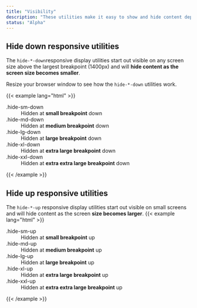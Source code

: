 ```yaml
---
title: "Visibility"
description: "These utilities make it easy to show and hide content depending on screen sizes."
status: "Alpha"
---
```

## Hide down responsive utilities
The `hide-*-down`responsive display utilities start out visible on any screen size above the largest breakpoint (1400px) and will **hide content as the screen size becomes smaller**.

Resize your browser window to see how the `hide-*-down` utilities work.

{{< example lang="html" >}}<dl>
    <dt>.hide-sm-down</dt>
    <dd class="hide-sm-down">Hidden at <strong>small breakpoint</strong> down</dd>
    <dt>.hide-md-down</dt>
    <dd class="hide-md-down">Hidden at <strong>medium breakpoint</strong> down</dd>
    <dt>.hide-lg-down</dt>
    <dd class="hide-lg-down">Hidden at <strong>large breakpoint</strong> down</dd>
    <dt>.hide-xl-down</dt>
    <dd class="hide-xl-down">Hidden at <strong>extra large breakpoint</strong> down</dd>
    <dt>.hide-xxl-down</dt>
    <dd class="hide-xxl-down">Hidden at <strong>extra extra large breakpoint</strong> down</dd>
</dl>
{{< /example >}}

## Hide up responsive utilities
The `hide-*-up` responsive display utilities start out visible on small screens and will hide content as the screen **size becomes larger**.
{{< example lang="html" >}}<dl>
    <dt class="color-midnight">.hide-sm-up</dt>
    <dd class="hide-sm-up">Hidden at <strong>small breakpoint</strong> up</dd>
    <dt class="color-midnight">.hide-md-up</dt>
    <dd class="hide-md-up">Hidden at <strong>medium breakpoint</strong> up</dd>
    <dt class="color-midnight">.hide-lg-up</dt>
    <dd class="hide-lg-up">Hidden at <strong>large breakpoint</strong> up</dd>
    <dt class="color-midnight">.hide-xl-up</dt>
    <dd class="hide-xl-up">Hidden at <strong>extra large breakpoint</strong> up</dd>
    <dt class="color-midnight">.hide-xxl-up</dt>
    <dd class="hide-xxl-up">Hidden at <strong>extra extra large breakpoint</strong> up</dd>
</dl>
{{< /example >}}

